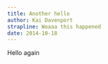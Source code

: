 ```yaml
---
title: Another hello
author: Kai Davenport
strapline: Woaaa this happened
date: 2014-10-18
---
```


Hello again